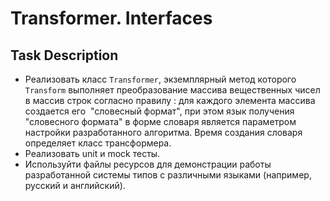 # Transformer. Interfaces

## Task Description

- Реализовать класс `Transformer`, экземплярный метод которого `Transform` выполняет преобразование массива вещественных чисел в массив строк согласно правилу : для каждого элемента массива создается его  "словесный формат", при этом язык получения "словесного формата" в форме словаря является параметром настройки разработанного алгоритма. Время создания словаря определяет класс трансформера.
- Реализовать unit и mock тесты.
- Используйти файлы ресурсов для демонстрации работы разработанной системы типов с различными языками (например, русский и английский).